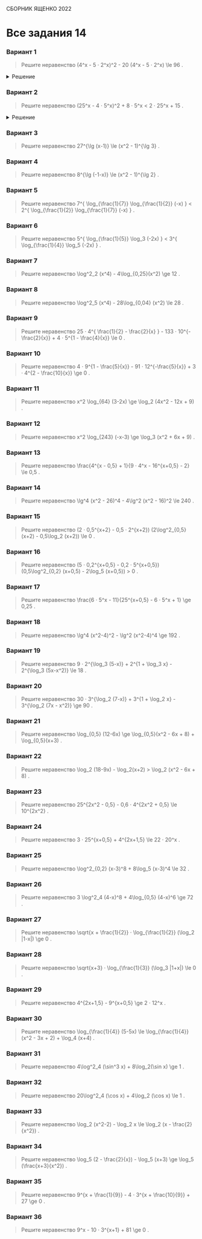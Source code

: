 <span class="space" onclick="loadURL('math//ege//2022//yashchenko//README')">СБОРНИК ЯЩЕНКО 2022</span>

# Все задания 14


### Вариант 1
> Решите неравенство <span class="katex"> (4^x - 5 · 2^x)^2 - 20 (4^x - 5 · 2^x) \le 96 </span>.

<details><summary>Решение</summary>
<gallery>
<img src="https://raw.githubusercontent.com/BlueRect/egelib-content/main/img/Document%2028_121.jpg">
<img src="https://raw.githubusercontent.com/BlueRect/egelib-content/main/img/Document%2028_122.jpg">
</gallery>
</details>

### Вариант 2
> Решите неравенство <span class="katex"> (25^x - 4 · 5^x)^2 + 8 · 5^x < 2 · 25^x + 15 </span>.
<details><summary>Решение</summary>
<gallery>
<img src="https://raw.githubusercontent.com/BlueRect/egelib-content/main/img/Document%2028_123.jpg">
<img src="https://raw.githubusercontent.com/BlueRect/egelib-content/main/img/Document%2028_124.jpg">
</gallery>
</details>

### Вариант 3
> Решите неравенство <span class="katex"> 27^{\lg (x-1)} \le (x^2 - 1)^{\lg 3} </span>.

### Вариант 4
> Решите неравенство <span class="katex"> 8^{\lg (-1-x)} \le (x^2 - 1)^{\lg 2} </span>.

### Вариант 5
> Решите неравенство <span class="katex"> 7^{ \log_{\frac{1}{7}} \log_{\frac{1}{2}} (-x) } < 2^{ \log_{\frac{1}{2}} \log_{\frac{1}{7}} (-x) } </span>.

### Вариант 6
> Решите неравенство <span class="katex"> 5^{ \log_{\frac{1}{5}} \log_3 (-2x) } < 3^{ \log_{\frac{1}{4}} \log_5 (-2x) } </span>.

### Вариант 7
> Решите неравенство <span class="katex"> \log^2_2 (x^4) - 4\log_{0,25}(x^2) \ge 12 </span>.

### Вариант 8
> Решите неравенство <span class="katex"> \log^2_5 (x^4) - 28\log_{0,04} (x^2) \le 28 </span>.

### Вариант 9
> Решите неравенство <span class="katex"> 25 · 4^{ \frac{1}{2} - \frac{2}{x} } - 133 · 10^{-\frac{2}{x}} + 4 · 5^{1 - \frac{4}{x}} \le 0 </span>.

### Вариант 10
> Решите неравенство <span class="katex"> 4 · 9^{1 - \frac{5}{x}} - 91 · 12^{-\frac{5}{x}} + 3 · 4^{2 - \frac{10}{x}} \ge 0 </span>.

### Вариант 11
> Решите неравенство <span class="katex"> x^2 \log_{64} (3-2x) \ge \log_2 (4x^2 - 12x + 9) </span>.

### Вариант 12
> Решите неравенство <span class="katex"> x^2 \log_{243} (-x-3) \ge \log_3 (x^2 + 6x + 9) </span>.

### Вариант 13
> Решите неравенство <span class="katex"> \frac{4^{x - 0,5} + 1}{9 · 4^x - 16^{x+0,5} - 2} \le 0,5 </span>.

### Вариант 14
> Решите неравенство <span class="katex"> \lg^4 (x^2 - 26)^4 - 4\lg^2 (x^2 - 16)^2 \le 240 </span>.

### Вариант 15
> Решите неравенство <span class="katex"> (2 · 0,5^{x+2} - 0,5 · 2^{x+2}) (2\log^2_{0,5} (x+2) - 0,5\log_2 (x+2)) \le 0 </span>.

### Вариант 16
> Решите неравенство <span class="katex"> (5 · 0,2^{x+0,5} - 0,2 · 5^{x+0,5}) (0,5\log^2_{0,2} (x+0,5) - 2\log_5 (x+0,5)) > 0 </span>.

### Вариант 17
> Решите неравенство <span class="katex"> \frac{6 · 5^x - 11}{25^{x+0,5} - 6 · 5^x + 1} \ge 0,25 </span>.

### Вариант 18
> Решите неравенство <span class="katex"> \lg^4 (x^2-4)^2 - \lg^2 (x^2-4)^4 \ge 192 </span>.

### Вариант 19
> Решите неравенство <span class="katex"> 9 · 2^{\log_3 (5-x)} + 2^{1 + \log_3 x} - 2^{\log_3 (5x-x^2)} \le 18 </span>.

### Вариант 20
> Решите неравенство <span class="katex"> 30 · 3^{\log_2 (7-x)} + 3^{1 + \log_2 x} - 3^{\log_2 (7x - x^2)} \ge 90 </span>.

### Вариант 21
> Решите неравенство <span class="katex"> \log_{0,5} (12-6x) \ge \log_{0,5}(x^2 - 6x + 8) + \log_{0,5}(x+3) </span>.

### Вариант 22
> Решите неравенство <span class="katex"> \log_2 (18-9x) - \log_2(x+2) > \log_2 (x^2 - 6x + 8) </span>.

### Вариант 23
> Решите неравенство <span class="katex"> 25^{2x^2 - 0,5} - 0,6 · 4^{2x^2 + 0,5} \le 10^{2x^2} </span>.

### Вариант 24
> Решите неравенство <span class="katex"> 3 · 25^{x+0,5} + 4^{2x+1,5} \le 22 · 20^x </span>.

### Вариант 25
> Решите неравенство <span class="katex"> \log^2_{0,2} (x-3)^8 + 8\log_5 (x-3)^4 \le 32 </span>.

### Вариант 26
> Решите неравенство <span class="katex"> 3 \log^2_4 (4-x)^8 + 4\log_{0,5} (4-x)^6 \ge 72 </span>.

### Вариант 27
> Решите неравенство <span class="katex"> \sqrt{x + \frac{1}{2}} · \log_{\frac{1}{2}} (\log_2 |1-x|) \ge 0 </span>.

### Вариант 28
> Решите неравенство <span class="katex"> \sqrt{x+3} · \log_{\frac{1}{3}} (\log_3 |1+x|) \le 0 </span>.

### Вариант 29
> Решите неравенство <span class="katex"> 4^{2x+1,5} - 9^{x+0,5} \ge 2 · 12^x </span>.

### Вариант 30
> Решите неравенство <span class="katex"> \log_{\frac{1}{4}} (5-5x) \le \log_{\frac{1}{4}} (x^2 - 3x + 2) + \log_4 (x+4) </span>.

### Вариант 31
> Решите неравенство <span class="katex"> 4\log^2_4 (\sin^3 x) + 8\log_2(\sin x) \ge 1 </span>.

### Вариант 32
> Решите неравенство <span class="katex"> 20\log^2_4 (\cos x) + 4\log_2 (\cos x) \le 1 </span>.

### Вариант 33
> Решите неравенство <span class="katex"> \log_2 (x^2-2) - \log_2 x \le \log_2 (x - \frac{2}{x^2}) </span>.

### Вариант 34
> Решите неравенство <span class="katex"> \log_5 (2 - \frac{2}{x}) - \log_5 (x+3) \ge \log_5 (\frac{x+3}{x^2}) </span>.

### Вариант 35
> Решите неравенство <span class="katex"> 9^{x + \frac{1}{9}} - 4 · 3^{x + \frac{10}{9}} + 27 \ge 0 </span>.

### Вариант 36
> Решите неравенство <span class="katex"> 9^x - 10 · 3^{x+1} + 81 \ge 0 </span>.

